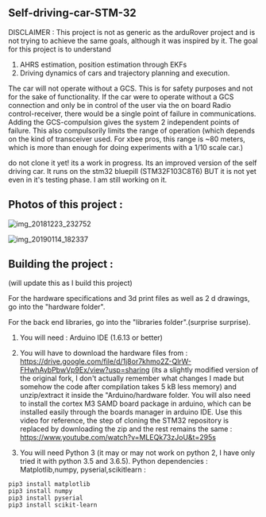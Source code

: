 ## Self-driving-car-STM-32

DISCLAIMER : This project is not as generic as the arduRover project and is not trying to achieve the same goals, although it was inspired by it. The goal for this project is to understand 

1) AHRS estimation, position estimation through EKFs
2) Driving dynamics of cars and trajectory planning and execution.

The car will not operate without a GCS. This is for safety purposes and not for the sake of functionality. If the car were to operate without a GCS connection and only be in control of the user via the on board Radio control-receiver, there would be a single point of failure in communications. Adding the GCS-compulsion gives the system 2 independent points of failure. This also compulsorily limits the range of operation (which depends on the kind of transceiver used. For xbee pros, this range is ~80 meters, which is more than enough for doing experiments with a 1/10 scale car.)

do not clone it yet! its a work in progress. Its an improved version of the self driving car. It runs on the stm32 bluepill (STM32F103C8T6) BUT it is not yet even in it's testing phase. I am still working on it.

## Photos of this project : 
![img_20181223_232752](https://user-images.githubusercontent.com/24889667/51115201-90983580-182d-11e9-9a05-9175e0551990.jpg)

![img_20190114_182337](https://user-images.githubusercontent.com/24889667/51115209-968e1680-182d-11e9-9db0-57a545443a52.jpg)


## Building the project : 

(will update this as I build this project)

For the hardware specifications and 3d print files as well as 2 d drawings, go into the "hardware folder". 

For the back end libraries, go into the "libraries folder".(surprise surprise).

1) You will need : Arduino IDE (1.6.13 or better)

2) You will have to download the hardware files from : https://drive.google.com/file/d/1j8or7khmo2Z-QlrW-FHwhAybPbwVp9Ex/view?usp=sharing (its a slightly modified version of the original fork, I don't actually remember what changes I made but somehow the code after compilation takes 5 kB less memory) and unzip/extract it inside the "Arduino/hardware folder. You will also need to install the cortex M3 SAMD board package in arduino, which can be installed easily through the boards manager in arduino IDE. Use this video for reference, the step of cloning the STM32 repository is replaced by downloading the zip and the rest remains the same : https://www.youtube.com/watch?v=MLEQk73zJoU&t=295s

3) You will need Python 3 (it may or may not work on python 2, I have only tried it with python 3.5 and 3.6.5).
Python dependencies : 
Matplotlib,numpy, pyserial,scikitlearn :
```
pip3 install matplotlib
pip3 install numpy 
pip3 install pyserial
pip3 install scikit-learn
```

